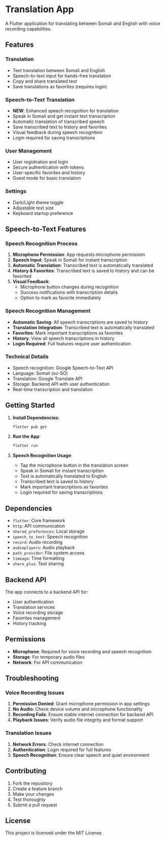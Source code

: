 # Translation App

A Flutter application for translating between Somali and English with voice recording capabilities.

## Features

### Translation
- Text translation between Somali and English
- Speech-to-text input for hands-free translation
- Copy and share translated text
- Save translations as favorites (requires login)

### Speech-to-Text Translation
- **NEW**: Enhanced speech recognition for translation
- Speak in Somali and get instant text transcription
- Automatic translation of transcribed speech
- Save transcribed text to history and favorites
- Visual feedback during speech recognition
- Login required for saving transcriptions

### User Management
- User registration and login
- Secure authentication with tokens
- User-specific favorites and history
- Guest mode for basic translation

### Settings
- Dark/Light theme toggle
- Adjustable text size
- Keyboard startup preference

## Speech-to-Text Features

### Speech Recognition Process
1. **Microphone Permission**: App requests microphone permission
2. **Speech Input**: Speak in Somali for instant transcription
3. **Automatic Translation**: Transcribed text is automatically translated
4. **History & Favorites**: Transcribed text is saved to history and can be favorited
5. **Visual Feedback**: 
   - Microphone button changes during recognition
   - Success notifications with transcription details
   - Option to mark as favorite immediately

### Speech Recognition Management
- **Automatic Saving**: All speech transcriptions are saved to history
- **Translation Integration**: Transcribed text is automatically translated
- **Favorites**: Mark important transcriptions as favorites
- **History**: View all speech transcriptions in history
- **Login Required**: Full features require user authentication

### Technical Details
- Speech recognition: Google Speech-to-Text API
- Language: Somali (so-SO)
- Translation: Google Translate API
- Storage: Backend API with user authentication
- Real-time transcription and translation

## Getting Started

1. **Install Dependencies**:
   ```bash
   flutter pub get
   ```

2. **Run the App**:
   ```bash
   flutter run
   ```

3. **Speech Recognition Usage**:
   - Tap the microphone button in the translation screen
   - Speak in Somali for instant transcription
   - Text is automatically translated to English
   - Transcribed text is saved to history
   - Mark important transcriptions as favorites
   - Login required for saving transcriptions

## Dependencies

- `flutter`: Core framework
- `http`: API communication
- `shared_preferences`: Local storage
- `speech_to_text`: Speech recognition
- `record`: Audio recording
- `audioplayers`: Audio playback
- `path_provider`: File system access
- `timeago`: Time formatting
- `share_plus`: Text sharing

## Backend API

The app connects to a backend API for:
- User authentication
- Translation services
- Voice recording storage
- Favorites management
- History tracking

## Permissions

- **Microphone**: Required for voice recording and speech recognition
- **Storage**: For temporary audio files
- **Network**: For API communication

## Troubleshooting

### Voice Recording Issues
1. **Permission Denied**: Grant microphone permission in app settings
2. **No Audio**: Check device volume and microphone functionality
3. **Recording Fails**: Ensure stable internet connection for backend API
4. **Playback Issues**: Verify audio file integrity and format support

### Translation Issues
1. **Network Errors**: Check internet connection
2. **Authentication**: Login required for full features
3. **Speech Recognition**: Ensure clear speech and quiet environment

## Contributing

1. Fork the repository
2. Create a feature branch
3. Make your changes
4. Test thoroughly
5. Submit a pull request

## License

This project is licensed under the MIT License.
